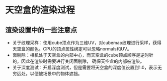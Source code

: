 # 天空盒的渲染过程

## 渲染设置中的一些注意点
- 关于纹理采样：使用cube顶点作为三维UV，对cubemap纹理进行采样，获得天空盒的颜色。CPU的顶点属性绑定可以忽略normals和UV。
- 面剔除：相机处于天空盒的内部中心，而天空盒的cube顶点顺序是逆时针的，因此在渲染时需要进行关闭面剔除， 确保天空盒的内部被渲染。
- 关于深度测试：开启深度测试，但是需要将天空盒的深度值设置到1.0，表示无穷远处，以便被场景中的物体遮挡。